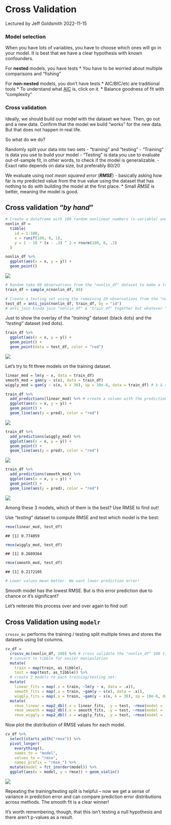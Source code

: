 Cross Validation
================
Lectured by Jeff Goldsmith
2022-11-15

### Model selection

When you have lots of variables, you have to choose which ones will go
in your model. It is best that we have a clear hypothesis with known
confounders.

For **nested** models, you have tests \* You have to be worried about
multiple comparisons and “fishing”

For **non-nested** models, you don’t have tests \* AIC/BIC/etc are
traditional tools \* To understand what
[AIC](https://www.scribbr.com/statistics/akaike-information-criterion/)
is, click on it. \* Balance goodness of fit with “complexity”

### Cross validation

Ideally, we should build our model with the dataset we have. Then, go
out and a new data. Confirm that the model we build “works” for the new
data. But that does not happen in real life.

So what do we do?

Randomly split your data into two sets - “training” and “testing” -
“Training” is data you use to build your model - “Testing” is data you
use to evaluate out-of-sample fit, in other words, to check if the model
is generalizable. - Exact ratio depends on data size, but preferably
80/20

We evaluate using *root mean squared error* (***RMSE***) - basically
asking how far is my predicted value from the true value using the
dataset that has nothing to do with building the model at the first
place. \* Small *RMSE* is better, meaning the model is good.

## Cross validation “*by hand*”

``` r
# Create a dataframe with 100 random nonlinear numbers (x-variable) and a y-variable that depends on x-variable.
nonlin_df = 
  tibble(
    id = 1:100,
    x = runif(100, 0, 1),
    y = 1 - 10 * (x - .3) ^ 2 + rnorm(100, 0, .3)
  )

nonlin_df %>% 
  ggplot(aes(x = x, y = y)) + 
  geom_point()
```

![](Cross-Validation_files/figure-gfm/unnamed-chunk-1-1.png)<!-- -->

``` r
# Random take 80 observations from the "nonlin_df" dataset to make a training set to build a model:
train_df = sample_n(nonlin_df, 80)

# Create a testing set using the remaining 20 observations from the "nonlin_df" dataset:
test_df = anti_join(nonlin_df, train_df, by = "id")
# anti_join kinda join "nonlin_df" & "train_df" together but whatever "id" is overlapped (occurred in both datasets) will be removed.
```

Just to show the overlay of the “*training*” dataset (black dots) and
the “*testing*” dataset (red dots).

``` r
train_df %>% 
  ggplot(aes(x = x, y = y)) + 
  geom_point() +
  geom_point(data = test_df, color = "red")
```

![](Cross-Validation_files/figure-gfm/unnamed-chunk-2-1.png)<!-- -->

Let’s try to fit three models on the training dataset.

``` r
linear_mod = lm(y ~ x, data = train_df)
smooth_mod = gam(y ~ s(x), data = train_df)
wiggly_mod = gam(y ~ s(x, k = 30), sp = 10e-6, data = train_df) # k & sp will give us a wiggly line.
```

``` r
train_df %>% 
  add_predictions(linear_mod) %>% # create a column with the prediction values
  ggplot(aes(x = x, y = y)) +
  geom_point() +
  geom_line(aes(y = pred), color = "red")
```

![](Cross-Validation_files/figure-gfm/unnamed-chunk-4-1.png)<!-- -->

``` r
train_df %>% 
  add_predictions(wiggly_mod) %>% 
  ggplot(aes(x = x, y = y)) +
  geom_point() +
  geom_line(aes(y = pred), color = "red")
```

![](Cross-Validation_files/figure-gfm/unnamed-chunk-4-2.png)<!-- -->

``` r
train_df %>% 
  add_predictions(smooth_mod) %>% 
  ggplot(aes(x = x, y = y)) +
  geom_point() +
  geom_line(aes(y = pred), color = "red")
```

![](Cross-Validation_files/figure-gfm/unnamed-chunk-4-3.png)<!-- -->

Among these 3 models, which of them is the best? Use RMSE to find out!

Use “*testing*” dataset to compute RMSE and test which model is the
best:

``` r
rmse(linear_mod, test_df)
```

    ## [1] 0.774059

``` r
rmse(wiggly_mod, test_df)
```

    ## [1] 0.2689364

``` r
rmse(smooth_mod, test_df)
```

    ## [1] 0.2172105

``` r
# Lower values mean better. We want lower prediction error!
```

Smooth model has the lowest RMSE. But is this error prediction due to
chance or it’s significant?

Let’s reiterate this process over and over again to find out!

## Cross Validation using `modelr`

`crossv_mc` performs the training / testing split multiple times and
stores the datasets using list columns.

``` r
cv_df = 
  crossv_mc(nonlin_df, 100) %>% # cross validate the "nonlin_df" 100 times
  # convert to tibble for easier manipulation
  mutate(
    train = map(train, as_tibble),
    test = map(test, as_tibble)) %>% 
  # create 3 models to each training/testing set:
  mutate(
    linear_fits = map(.x = train, ~lm(y ~ x, data = .x)),
    smooth_fits = map(.x = train, ~gam(y ~ s(x), data = .x)),
    wiggly_fits = map(.x = train, ~gam(y ~ s(x, k = 30), sp = 10e-6, data = .x))) %>% 
  mutate(
    rmse_linear = map2_dbl(.x = linear_fits, .y = test, ~rmse(model = .x, data = .y)),
    rmse_smooth = map2_dbl(.x = smooth_fits, .y = test, ~rmse(model = .x, data = .y)),
    rmse_wiggly = map2_dbl(.x = wiggly_fits, .y = test, ~rmse(model = .x, data = .y)))
```

Now plot the distribution of RMSE values for each model.

``` r
cv_df %>% 
  select(starts_with("rmse")) %>% 
  pivot_longer(
    everything(),
    names_to = "model", 
    values_to = "rmse",
    names_prefix = "rmse_") %>% 
  mutate(model = fct_inorder(model)) %>% 
  ggplot(aes(x = model, y = rmse)) + geom_violin()
```

![](Cross-Validation_files/figure-gfm/unnamed-chunk-7-1.png)<!-- -->

Repeating the training/testing split is helpful – now we get a sense of
variance in prediction error and can compare prediction error
distributions across methods. The smooth fit is a clear winner!

It’s worth remembering, though, that this isn’t testing a null
hypothesis and there aren’t p-values as a result.

